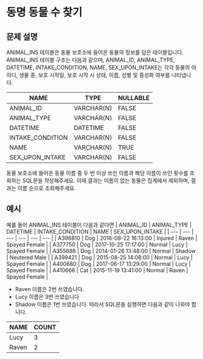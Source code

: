 # 동명 동물 수 찾기

## 문제 설명
ANIMAL_INS 테이블은 동물 보호소에 들어온 동물의 정보를 담은 테이블입니다. ANIMAL_INS 테이블 구조는 다음과 같으며, ANIMAL_ID, ANIMAL_TYPE, DATETIME, INTAKE_CONDITION, NAME, SEX_UPON_INTAKE는 각각 동물의 아이디, 생물 종, 보호 시작일, 보호 시작 시 상태, 이름, 성별 및 중성화 여부를 나타냅니다.

| NAME | TYPE | NULLABLE |
| --- | --- | --- | 
| ANIMAL_ID | VARCHAR(N) | FALSE | 
| ANIMAL_TYPE | VARCHAR(N) | FALSE | 
| DATETIME | DATETIME | FALSE | 
| INTAKE_CONDITION | VARCHAR(N) | FALSE | 
| NAME | VARCHAR(N) | TRUE | 
| SEX_UPON_INTAKE | VARCHAR(N) | FALSE | 

동물 보호소에 들어온 동물 이름 중 두 번 이상 쓰인 이름과 해당 이름이 쓰인 횟수를 조회하는 SQL문을 작성해주세요. 이때 결과는 이름이 없는 동물은 집계에서 제외하며, 결과는 이름 순으로 조회해주세요.
## 예시
예를 들어 ANIMAL_INS 테이블이 다음과 같다면
| ANIMAL_ID | ANIMAL_TYPE | DATETIME | INTAKE_CONDITION | NAME | SEX_UPON_INTAKE | 
| --- | --- | --- | --- | --- | --- |
| A396810 | Dog | 2016-08-22 16:13:00	 | Injured | Raven | Spayed Female | 
| A377750 | Dog | 2017-10-25 17:17:00 | Normal | Lucy | Spayed Female | 
| A355688 | Dog | 2014-01-26 13:48:00	 | Normal	 | Shadow | Neutered Male | 
| A399421 | Dog | 2015-08-25 14:08:00	 | Normal | Lucy | Spayed Female | 
| A400680 | Dog | 2017-06-17 13:29:00	 | Normal	 | Lucy | Spayed Female | 
| A410668 | Cat | 2015-11-19 13:41:00 | Normal | Raven | Spayed Female | 

- Raven 이름은 2번 쓰였습니다.
- Lucy 이름은 3번 쓰였습니다
- Shadow 이름은 1번 쓰였습니다.
따라서 SQL문을 실행하면 다음과 같이 나와야 합니다.

| NAME | COUNT |
| --- | --- | 
| Lucy | 3 | 
| Raven | 2 | 